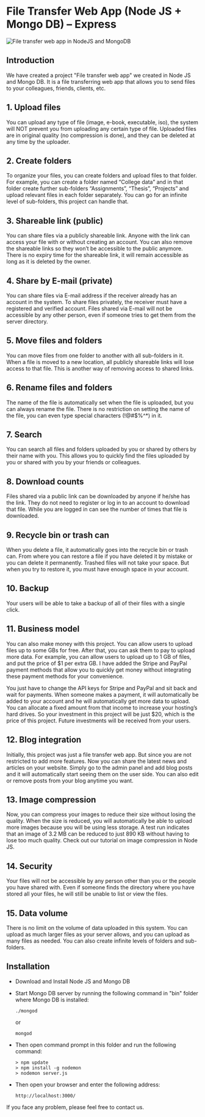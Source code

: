# File Transfer Web App (Node JS + Mongo DB) – Express

![File transfer web app in NodeJS and MongoDB](https://adnan-tech.com/uploads/file-transfer-web-app-node-js-mongo-db-express.png)

## Introduction

We have created a project "File transfer web app" we created in Node JS and Mongo DB. It is a file transferring web app that allows you to send files to your colleagues, friends, clients, etc.

## 1. Upload files
You can upload any type of file (image, e-book, executable, iso), the system will NOT prevent you from uploading any certain type of file. Uploaded files are in original quality (no compression is done), and they can be deleted at any time by the uploader.

## 2. Create folders
To organize your files, you can create folders and upload files to that folder. For example, you can create a folder named “College data” and in that folder create further sub-folders “Assignments”, “Thesis”, “Projects” and upload relevant files in each folder separately. You can go for an infinite level of sub-folders, this project can handle that.

## 3. Shareable link (public)
You can share files via a publicly shareable link. Anyone with the link can access your file with or without creating an account. You can also remove the shareable links so they won’t be accessible to the public anymore. There is no expiry time for the shareable link, it will remain accessible as long as it is deleted by the owner.

## 4. Share by E-mail (private)
You can share files via E-mail address if the receiver already has an account in the system. To share files privately, the receiver must have a registered and verified account. Files shared via E-mail will not be accessible by any other person, even if someone tries to get them from the server directory.

## 5. Move files and folders
You can move files from one folder to another with all sub-folders in it. When a file is moved to a new location, all publicly shareable links will lose access to that file. This is another way of removing access to shared links.

## 6. Rename files and folders
The name of the file is automatically set when the file is uploaded, but you can always rename the file. There is no restriction on setting the name of the file, you can even type special characters (!@#$%^*) in it.

## 7. Search
You can search all files and folders uploaded by you or shared by others by their name with you. This allows you to quickly find the files uploaded by you or shared with you by your friends or colleagues.

## 8. Download counts
Files shared via a public link can be downloaded by anyone if he/she has the link. They do not need to register or log in to an account to download that file. While you are logged in can see the number of times that file is downloaded.

## 9. Recycle bin or trash can
When you delete a file, it automatically goes into the recycle bin or trash can. From where you can restore a file if you have deleted it by mistake or you can delete it permanently. Trashed files will not take your space. But when you try to restore it, you must have enough space in your account.

## 10. Backup
Your users will be able to take a backup of all of their files with a single click.

## 11. Business model
You can also make money with this project. You can allow users to upload files up to some GBs for free. After that, you can ask them to pay to upload more data. For example, you can allow users to upload up to 1 GB of files, and put the price of $1 per extra GB. I have added the Stripe and PayPal payment methods that allow you to quickly get money without integrating these payment methods for your convenience.

You just have to change the API keys for Stripe and PayPal and sit back and wait for payments. When someone makes a payment, it will automatically be added to your account and he will automatically get more data to upload. You can allocate a fixed amount from that income to increase your hosting’s hard drives. So your investment in this project will be just $20, which is the price of this project. Future investments will be received from your users.

## 12. Blog integration
Initially, this project was just a file transfer web app. But since you are not restricted to add more features. Now you can share the latest news and articles on your website. Simply go to the admin panel and add blog posts and it will automatically start seeing them on the user side. You can also edit or remove posts from your blog anytime you want.

## 13. Image compression
Now, you can compress your images to reduce their size without losing the quality. When the size is reduced, you will automatically be able to upload more images because you will be using less storage. A test run indicates that an image of 3.2 MB can be reduced to just 890 KB without having to lose too much quality. Check out our tutorial on image compression in Node JS.

## 14. Security
Your files will not be accessible by any person other than you or the people you have shared with. Even if someone finds the directory where you have stored all your files, he will still be unable to list or view the files.

## 15. Data volume
There is no limit on the volume of data uploaded in this system. You can upload as much larger files as your server allows, and you can upload as many files as needed. You can also create infinite levels of folders and sub-folders.

## Installation

- Download and Install Node JS and Mongo DB

- Start Mongo DB server by running the following command in "bin" folder where Mongo DB is installed:
    ```
    ./mongod
    ```
    or
    ```
    mongod
    ```

- Then open command prompt in this folder and run the following command:
    ```
    > npm update
    > npm install -g nodemon
    > nodemon server.js
    ```

- Then open your browser and enter the following address:
    ```
    http://localhost:3000/
    ```

If you face any problem, please feel free to contact us.